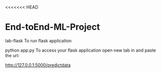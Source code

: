 <<<<<<< HEAD

End-toEnd-ML-Project
=======

lab-flask
To run flask application

python app.py
To access your flask application open new tab in and paste the url:

http://127.0.0.1:5000/predictdata

